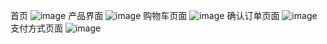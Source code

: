 首页
![image](https://user-images.githubusercontent.com/93463159/176734964-043633ec-717a-4304-b558-ac6529502d5f.png)
产品界面
![image](https://user-images.githubusercontent.com/93463159/176735032-5d5e2cc1-21c3-4ad0-b984-2dc2ef60599f.png)
购物车页面
![image](https://user-images.githubusercontent.com/93463159/176735076-f59c3a9f-a64f-4653-ad03-b54661b782fc.png)
确认订单页面
![image](https://user-images.githubusercontent.com/93463159/176735141-d0d7a8ae-d404-4d22-bc1b-ffd7a30139f8.png)
支付方式页面
![image](https://user-images.githubusercontent.com/93463159/176735196-9ccb6ab6-179c-439c-99ba-da02d70c9d60.png)
